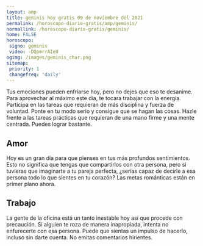 ```yaml
---
layout: amp
title: geminis hoy gratis 09 de noviembre del 2021 
permalink: /horoscopo-diario-gratis/amp/geminis/
normallink: /horoscopo-diario-gratis/geminis/
home: FALSE
horoscopo:
 signo: geminis
 video: -DQpmrrAIeU
ogimg: /images/geminis_char.png
sitemap:
 priority: 1
 changefreq: 'daily'
---
```



Tus emociones pueden enfriarse hoy, pero no dejes que eso te desanime. Para aprovechar al máximo este día, te tocara trabajar con la energía. Participa en las tareas que requieran de más disciplina y fuerza de voluntad. Ponte en tu modo serio y consigue que se hagan las cosas. Hazle frente a las tareas prácticas que requieran de una mano firme y una mente centrada. Puedes lograr bastante.

## Amor

Hoy es un gran día para que pienses en tus más profundos sentimientos. Esto no significa que tengas que compartirlos con otra persona, pero si tuvieras que imaginarte a tu pareja perfecta, ¿serías capaz de decirle a esa persona todo lo que sientes en tu corazón? Las metas románticas están en primer plano ahora.

## Trabajo

La gente de la oficina está un tanto inestable hoy así que procede con precaución. Si alguien te roza de manera inapropiada, intenta no enfurecerte con esa persona. Puede que sientas un impulso de hacerlo, incluso sin darte cuenta. No emitas comentarios hirientes.